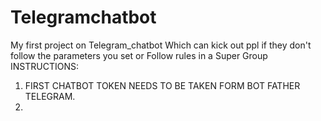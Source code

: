 # Telegramchatbot
My first project on Telegram_chatbot Which can kick out ppl if they don't follow the parameters you set or Follow rules in a Super Group
INSTRUCTIONS: 
1. FIRST CHATBOT TOKEN NEEDS TO BE TAKEN FORM BOT FATHER TELEGRAM.
2.
